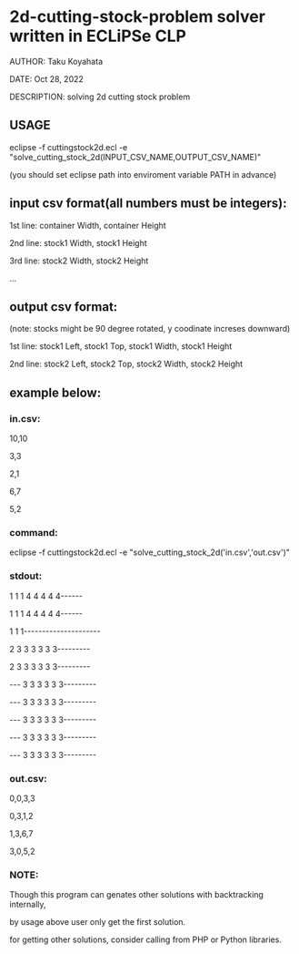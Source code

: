 # 2d-cutting-stock-problem solver written in ECLiPSe CLP

AUTHOR:	Taku Koyahata
 
DATE:		Oct 28, 2022
 
DESCRIPTION:	solving 2d cutting stock problem

## USAGE
 
eclipse -f cuttingstock2d.ecl -e "solve_cutting_stock_2d(INPUT_CSV_NAME,OUTPUT_CSV_NAME)"
  
(you should set eclipse path into enviroment variable PATH in advance)

## input csv format(all numbers must be integers):
 
1st line: container Width, container Height
 
2nd line: stock1 Width, stock1 Height
 
3rd line: stock2 Width, stock2 Height
 
...

## output csv format:	

(note: stocks might be 90 degree rotated, y coodinate increses downward)
 
1st line: stock1 Left, stock1 Top, stock1 Width, stock1 Height
 
2nd line: stock2 Left, stock2 Top, stock2 Width, stock2 Height

## example below:
 
### in.csv:
 
10,10
 
3,3
 
2,1
 
6,7
 
5,2
 
### command:
 
eclipse -f cuttingstock2d.ecl -e "solve_cutting_stock_2d('in.csv','out.csv')"
  
 
### stdout:
 
  1  1  1  4  4  4  4  4------
   
  1  1  1  4  4  4  4  4------
   
  1  1  1---------------------
   
  2  3  3  3  3  3  3---------
   
  2  3  3  3  3  3  3---------
   
---  3  3  3  3  3  3---------
 
---  3  3  3  3  3  3---------
 
---  3  3  3  3  3  3---------
 
---  3  3  3  3  3  3---------
 
---  3  3  3  3  3  3---------
 
 
### out.csv:
 
0,0,3,3
 
0,3,1,2
 
1,3,6,7
 
3,0,5,2
 
 
### NOTE: 
 
Though this program can genates other solutions with backtracking internally, 
 
by usage above user only get the first solution.
       
for getting other solutions, consider calling from PHP or Python libraries.
